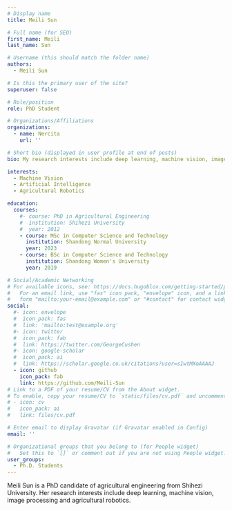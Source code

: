 ```yaml
---
# Display name
title: Meili Sun

# Full name (for SEO)
first_name: Meili
last_name: Sun

# Username (this should match the folder name)
authors:
  - Meili Sun

# Is this the primary user of the site?
superuser: false

# Role/position
role: PhD Student

# Organizations/Affiliations
organizations:
  - name: Nercita
    url: ''

# Short bio (displayed in user profile at end of posts)
bio: My research interests include deep learning, machine vision, image processing and agricultural robotics.

interests:
  - Machine Vision
  - Artificial Intelligence
  - Agricultural Robotics

education:
  courses:
    #- course: PhD in Agricultural Engineering
    #  institution: Shihezi University
    #  year: 2012
    - course: MSc in Computer Science and Technology
      institution: Shandong Normal University
      year: 2023
    - course: BSc in Computer Science and Technology
      institution: Shandong Women's University
      year: 2019

# Social/Academic Networking
# For available icons, see: https://docs.hugoblox.com/getting-started/page-builder/#icons
#   For an email link, use "fas" icon pack, "envelope" icon, and a link in the
#   form "mailto:your-email@example.com" or "#contact" for contact widget.
social:
  #- icon: envelope
  #  icon_pack: fas
  #  link: 'mailto:test@example.org'
  #- icon: twitter
  #  icon_pack: fab
  #  link: https://twitter.com/GeorgeCushen
  #- icon: google-scholar
  #  icon_pack: ai
  #  link: https://scholar.google.co.uk/citations?user=sIwtMXoAAAAJ
  - icon: github
    icon_pack: fab
    link: https://github.com/Meili-Sun
# Link to a PDF of your resume/CV from the About widget.
# To enable, copy your resume/CV to `static/files/cv.pdf` and uncomment the lines below.
# - icon: cv
#   icon_pack: ai
#   link: files/cv.pdf

# Enter email to display Gravatar (if Gravatar enabled in Config)
email: ''

# Organizational groups that you belong to (for People widget)
#   Set this to `[]` or comment out if you are not using People widget.
user_groups:
  - Ph.D. Students
---
```


Meili Sun is a PhD candidate of agricultural engineering from Shihezi University. Her research interests include deep learning, machine vision, image processing and agricultural robotics.  


